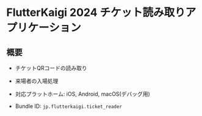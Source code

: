 # FlutterKaigi 2024 チケット読み取りアプリケーション

## 概要

- チケットQRコードの読み取り
- 来場者の入場処理

- 対応プラットホーム: iOS, Android, macOS(デバッグ用)
- Bundle ID: `jp.flutterkaigi.ticket_reader`
